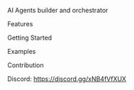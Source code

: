 AI Agents builder and orchestrator

Features

Getting Started

Examples

Contribution

Discord: https://discord.gg/xNB4fVfXUX



